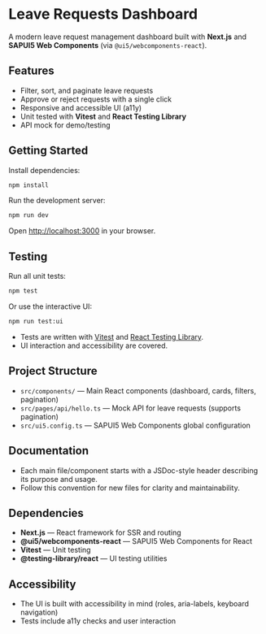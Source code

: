 # Leave Requests Dashboard

A modern leave request management dashboard built with **Next.js** and **SAPUI5 Web Components** (via `@ui5/webcomponents-react`).

## Features
- Filter, sort, and paginate leave requests
- Approve or reject requests with a single click
- Responsive and accessible UI (a11y)
- Unit tested with **Vitest** and **React Testing Library**
- API mock for demo/testing

## Getting Started

Install dependencies:
```bash
npm install
```

Run the development server:
```bash
npm run dev
```

Open [http://localhost:3000](http://localhost:3000) in your browser.

## Testing

Run all unit tests:
```bash
npm test
```

Or use the interactive UI:
```bash
npm run test:ui
```

- Tests are written with [Vitest](https://vitest.dev/) and [React Testing Library](https://testing-library.com/docs/react-testing-library/intro/).
- UI interaction and accessibility are covered.

## Project Structure
- `src/components/` — Main React components (dashboard, cards, filters, pagination)
- `src/pages/api/hello.ts` — Mock API for leave requests (supports pagination)
- `src/ui5.config.ts` — SAPUI5 Web Components global configuration

## Documentation
- Each main file/component starts with a JSDoc-style header describing its purpose and usage.
- Follow this convention for new files for clarity and maintainability.

## Dependencies
- **Next.js** — React framework for SSR and routing
- **@ui5/webcomponents-react** — SAPUI5 Web Components for React
- **Vitest** — Unit testing
- **@testing-library/react** — UI testing utilities

## Accessibility
- The UI is built with accessibility in mind (roles, aria-labels, keyboard navigation)
- Tests include a11y checks and user interaction


